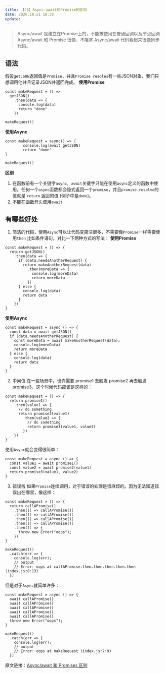 ```yaml
---
title: 【JS】Async-await和Promise的区别
date: 2020.10.21 18:30
update: 
---
```

> Async/await 是建立在Promise上的，不能被使用在普通回调以及节点回调
Async/await 和 Promise 很像，不阻塞
Async/await 代码看起来很像同步代码。

## 语法
假设`getJSON`返回值是`Promise`，并且`Promise resoles`有一些JSON对象，我们只想调用他并且记录JSON并返回完成。
**使用Promise**
```(javascript)
const makeRequest = () =>
  getJSON()
    .then(data => {
      console.log(data)
      return "done"
    })

makeRequest()
```
**使用Async**
```(javascript)
const makeRequest = async() => {
        console.log(await getJSON)
        return "done"
}

makeRequest()
```

**区别**
1. 在函数前有一个关键字`async`，`await`关键字只能在使用`async`定义的函数中使用。任何一个`async`函数都会隐式返回一个`promise`，并且`promise resolve`的值就是 `return` 返回的值 (例子中是`done`)。
2. 不能在函数开头使用`await`

## 有哪些好处
1. 简洁的代码，使用`Async`可以让代码变简洁很多，不需要像`Promise`一样需要使用`then`
比如条件语句，对比一下两种方式的写法：
**使用Promise**
```(javascript)
const makeRequest = () => {
  return getJSON()
    .then(data => {
      if (data.needsAnotherRequest) {
        return makeAnotherRequest(data)
          .then(moreData => {
            console.log(moreData)
            return moreData
          })
      } else {
        console.log(data)
        return data
      }
    })
}
```
**使用Async**
```(javascript)
const makeRequest = async () => {
  const data = await getJSON()
  if (data.needsAnotherRequest) {
    const moreData = await makeAnotherRequest(data);
    console.log(moreData)
    return moreData
  } else {
    console.log(data)
    return data    
  }
}
```
2. 中间值
在一些场景中，也许需要 promise1 去触发 promise2 再去触发 promise3，这个时候代码应该是这样的：
```(javascript)
const makeRequest = () => {
  return promise1()
    .then(value1 => {
      // do something
      return promise2(value1)
        .then(value2 => {
          // do something          
          return promise3(value1, value2)
        })
    })
}
```
使用`Async`就会变得很简单：
```(javascript)
const makeRequest = async () => {
  const value1 = await promise1()
  const value2 = await promise2(value1)
  return promise3(value1, value2)
}
```
3. 错误栈
如果`Promise`连续调用，对于错误的处理是很麻烦的。因为无法知道错误出在哪里，像这样：
```(javascript)
const makeRequest = () => {
  return callAPromise()
    .then(() => callAPromise())
    .then(() => callAPromise())
    .then(() => callAPromise())
    .then(() => callAPromise())
    .then(() => {
      throw new Error("oops");
    })
}

makeRequest()
  .catch(err => {
    console.log(err);
    // output
    // Error: oops at callAPromise.then.then.then.then.then (index.js:8:13)
  })
```
但是对于`Async`就简单许多：
```(javascript)
const makeRequest = async () => {
  await callAPromise()
  await callAPromise()
  await callAPromise()
  await callAPromise()
  await callAPromise()
  throw new Error("oops");
}

makeRequest()
  .catch(err => {
    console.log(err);
    // output
    // Error: oops at makeRequest (index.js:7:9)
  })
```

原文链接：[Async/await 和 Promises 区别](https://segmentfault.com/a/1190000013612116)